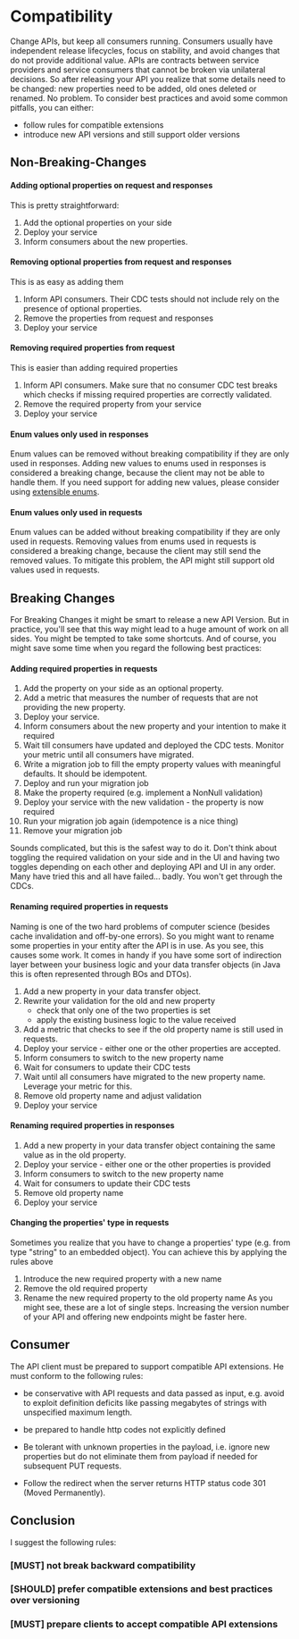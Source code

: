 # Compatibility

Change APIs, but keep all consumers running. Consumers usually have independent release lifecycles, focus on stability, and avoid changes that do not provide additional value. APIs are contracts between service providers and service consumers that cannot be broken via unilateral decisions.
So after releasing your API you realize that some details need to be changed: new properties need to be added, old ones deleted or renamed. No problem. To consider best practices and avoid some common pitfalls, you can either:

- follow rules for compatible extensions
- introduce new API versions and still support older versions

## Non-Breaking-Changes

#### Adding optional properties on request and responses

This is pretty straightforward:

1. Add the optional properties on your side
2. Deploy your service
3. Inform consumers about the new properties.

#### Removing optional properties from request and responses

This is as easy as adding them

1. Inform API consumers. Their CDC tests should not include rely on the presence of optional properties.
2. Remove the properties from request and responses
3. Deploy your service

#### Removing required properties from request

This is easier than adding required properties

1. Inform API consumers. Make sure that no consumer CDC test breaks which checks if missing required properties are correctly validated.
2. Remove the required property from your service
3. Deploy your service

#### Enum values only used in responses

Enum values can be removed without breaking compatibility if they are only used in responses.
Adding new values to enums used in responses is considered a breaking change, because the client may not be able to handle them.
If you need support for adding new values, please consider using [extensible enums](https://api.otto.de/portal/guidelines/r000035).

#### Enum values only used in requests

Enum values can be added without breaking compatibility if they are only used in requests.
Removing values from enums used in requests is considered a breaking change, because the client may still send the removed values. To mitigate this problem, the API might still support old values used in requests.

## Breaking Changes

For Breaking Changes it might be smart to release a new API Version. But in practice, you'll see that this way might lead to a huge amount of work on all sides. You might be tempted to take some shortcuts. And of course, you might save some time when you regard the following best practices:

#### Adding required properties in requests

1. Add the property on your side as an optional property.
2. Add a metric that measures the number of requests that are not providing the new property.
3. Deploy your service.
4. Inform consumers about the new property and your intention to make it required
5. Wait till consumers have updated and deployed the CDC tests. Monitor your metric until all consumers have migrated.
6. Write a migration job to fill the empty property values with meaningful defaults. It should be idempotent.
7. Deploy and run your migration job
8. Make the property required (e.g. implement a NonNull validation)
9. Deploy your service with the new validation - the property is now required
10. Run your migration job again (idempotence is a nice thing)
11. Remove your migration job

Sounds complicated, but this is the safest way to do it. Don't think about toggling the required validation on your side and in the UI and having two toggles depending on each other and deploying API and UI in any order. Many have tried this and all have failed... badly. You won't get through the CDCs.

#### Renaming required properties in requests

Naming is one of the two hard problems of computer science (besides cache invalidation and off-by-one errors).
So you might want to rename some properties in your entity after the API is in use. As you see, this causes some work.
It comes in handy if you have some sort of indirection layer between your business logic and your data transfer objects (in Java this is often represented through BOs and DTOs).

1. Add a new property in your data transfer object.
2. Rewrite your validation for the old and new property
   - check that only one of the two properties is set
   - apply the existing business logic to the value received
3. Add a metric that checks to see if the old property name is still used in requests.
4. Deploy your service - either one or the other properties are accepted.
5. Inform consumers to switch to the new property name
6. Wait for consumers to update their CDC tests
7. Wait until all consumers have migrated to the new property name. Leverage your metric for this.
8. Remove old property name and adjust validation
9. Deploy your service

#### Renaming required properties in responses

1. Add a new property in your data transfer object containing the same value as in the old property.
2. Deploy your service - either one or the other properties is provided
3. Inform consumers to switch to the new property name
4. Wait for consumers to update their CDC tests
5. Remove old property name
6. Deploy your service

#### Changing the properties' type in requests

Sometimes you realize that you have to change a properties' type (e.g. from type "string" to an embedded object). You can achieve this by applying the rules above

1. Introduce the new required property with a new name
2. Remove the old required property
3. Rename the new required property to the old property name
   As you might see, these are a lot of single steps. Increasing the version number of your API and offering new endpoints might be faster here.

## Consumer

The API client must be prepared to support compatible API extensions. He must conform to the following rules:

- be conservative with API requests and data passed as input, e.g. avoid to exploit definition deficits like passing megabytes of strings with unspecified maximum length.

- be prepared to handle http codes not explicitly defined

- Be tolerant with unknown properties in the payload, i.e. ignore new properties but do not eliminate them from payload if needed for subsequent PUT requests.

- Follow the redirect when the server returns HTTP status code 301 (Moved Permanently).

## Conclusion

I suggest the following rules:

### **[MUST]** not break backward compatibility

### **[SHOULD]** prefer compatible extensions and best practices over versioning

### **[MUST]** prepare clients to accept compatible API extensions
